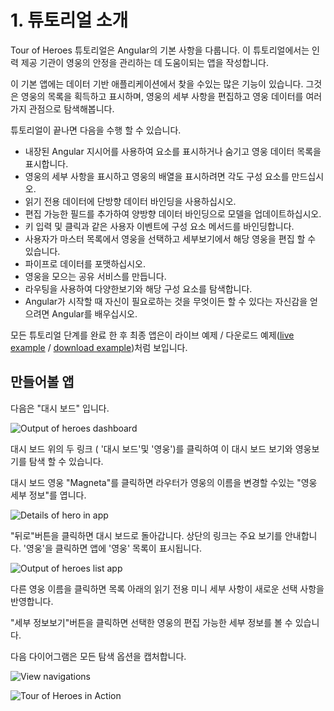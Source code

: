 # 1. 튜토리얼 소개
Tour of Heroes 튜토리얼은 Angular의 기본 사항을 다룹니다.
이 튜토리얼에서는 인력 제공 기관이 영웅의 안정을 관리하는 데 도움이되는 앱을 작성합니다.

이 기본 앱에는 데이터 기반 애플리케이션에서 찾을 수있는 많은 기능이 있습니다. 그것은 영웅의 목록을 획득하고 표시하며, 영웅의 세부 사항을 편집하고 영웅 데이터를 여러가지 관점으로 탐색해봅니다.

튜토리얼이 끝나면 다음을 수행 할 수 있습니다.


- 내장된 Angular 지시어를 사용하여 요소를 표시하거나 숨기고 영웅 데이터 목록을 표시합니다.
- 영웅의 세부 사항을 표시하고 영웅의 배열을 표시하려면 각도 구성 요소를 만드십시오.
- 읽기 전용 데이터에 단방향 데이터 바인딩을 사용하십시오.
- 편집 가능한 필드를 추가하여 양방향 데이터 바인딩으로 모델을 업데이트하십시오.
- 키 입력 및 클릭과 같은 사용자 이벤트에 구성 요소 메서드를 바인딩합니다.
- 사용자가 마스터 목록에서 영웅을 선택하고 세부보기에서 해당 영웅을 편집 할 수 있습니다.
- 파이프로 데이터를 포맷하십시오.
- 영웅을 모으는 공유 서비스를 만듭니다.
- 라우팅을 사용하여 다양한보기와 해당 구성 요소를 탐색합니다.
- Angular가 시작할 때 자신이 필요로하는 것을 무엇이든 할 수 있다는 자신감을 얻으려면 Angular를 배우십시오.

모든 튜토리얼 단계를 완료 한 후 최종 앱은이 라이브 예제 / 다운로드 예제([live example](https://angular.io/generated/live-examples/toh-pt6/stackblitz.html) / [download example](https://angular.io/generated/zips/toh-pt6/toh-pt6.zip))처럼 보입니다.





## 만들어볼 앱

다음은 "대시 보드" 입니다.

![Output of heroes dashboard](https://angular.io/generated/images/guide/toh/heroes-dashboard-1.png)


대시 보드 위의 두 링크 ( '대시 보드'및 '영웅')를 클릭하여 이 대시 보드 보기와 영웅보기를 탐색 할 수 있습니다.

대시 보드 영웅 "Magneta"를 클릭하면 라우터가 영웅의 이름을 변경할 수있는 "영웅 세부 정보"를 엽니다.

![Details of hero in app](https://angular.io/generated/images/guide/toh/hero-details-1.png)


"뒤로"버튼을 클릭하면 대시 보드로 돌아갑니다. 상단의 링크는 주요 보기를 안내합니다. '영웅'을 클릭하면 앱에 '영웅' 목록이 표시됩니다.

![Output of heroes list app](https://angular.io/generated/images/guide/toh/heroes-list-2.png)


다른 영웅 이름을 클릭하면 목록 아래의 읽기 전용 미니 세부 사항이 새로운 선택 사항을 반영합니다.

"세부 정보보기"버튼을 클릭하면 선택한 영웅의 편집 가능한 세부 정보를 볼 수 있습니다.

다음 다이어그램은 모든 탐색 옵션을 캡처합니다.


![View navigations](https://angular.io/generated/images/guide/toh/nav-diagram.png)



![Tour of Heroes in Action](https://angular.io/generated/images/guide/toh/toh-anim.gif)






